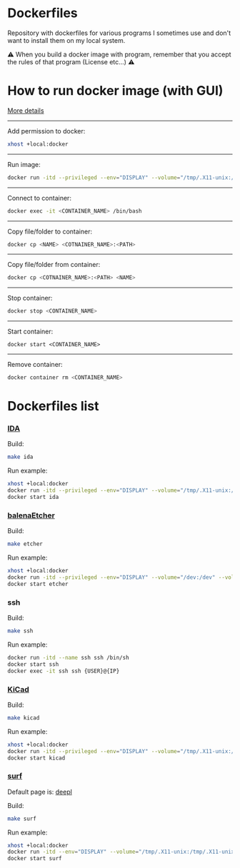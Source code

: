 # Dockerfiles
Repository with dockerfiles for various programs I sometimes use and don't want to install them on my local system.

:warning: When you build a docker image with program, remember that you accept the rules of that program (License etc...) :warning:

# How to run docker image (with GUI)

[More details](https://gist.github.com/MarcinZukowski/ecea29823907df3386c2cac7b56e0385)

---
Add permission to docker:

```sh
xhost +local:docker
```
---
Run image:

```sh
docker run -itd --privileged --env="DISPLAY" --volume="/tmp/.X11-unix:/tmp/.X11-unix:rw" --name <CONTAINER_NAME> <IMAGE_NAME>
```
---
Connect to container:

```sh
docker exec -it <CONTAINER_NAME> /bin/bash
```
---
Copy file/folder to container:

```sh
docker cp <NAME> <COTNAINER_NAME>:<PATH>
```
---
Copy file/folder from container:

```sh
docker cp <COTNAINER_NAME>:<PATH> <NAME>
```
---
Stop container:

```sh
docker stop <CONTAINER_NAME>
```

---
Start container:

```
docker start <CONTAINER_NAME>
```
---
Remove container:

```sh
docker container rm <CONTAINER_NAME>
```

# Dockerfiles list

### [IDA](https://hex-rays.com/ida-free/)

Build:

```sh
make ida
```

Run example:

```sh
xhost +local:docker
docker run -itd --privileged --env="DISPLAY" --volume="/tmp/.X11-unix:/tmp/.X11-unix:rw" --name ida ida ida64
docker start ida
```

### [balenaEtcher](https://etcher.balena.io)

Build:

```sh
make etcher
```

Run example:

```sh
xhost +local:docker
docker run -itd --privileged --env="DISPLAY" --volume="/dev:/dev" --volume="/tmp/.X11-unix:/tmp/.X11-unix:rw" --name etcher etcher /ws/etcher.AppImage
docker start etcher
```

### ssh

Build:

```sh
make ssh
```

Run example:

```sh
docker run -itd --name ssh ssh /bin/sh
docker start ssh
docker exec -it ssh ssh {USER}@{IP}
```

### [KiCad](https://www.kicad.org/)

Build:

```sh
make kicad
```

Run example:

```sh
xhost +local:docker
docker run -itd --privileged --env="DISPLAY" --volume="/tmp/.X11-unix:/tmp/.X11-unix:rw" --name kicad kicad kicad
docker start kicad
```

### [surf](https://surf.suckless.org/)

Default page is: [deepl](https://www.deepl.com/translator)

Build:

```sh
make surf
```

Run example:

```sh
xhost +local:docker
docker run -itd --env="DISPLAY" --volume="/tmp/.X11-unix:/tmp/.X11-unix:rw" --name surf surf
docker start surf
```
